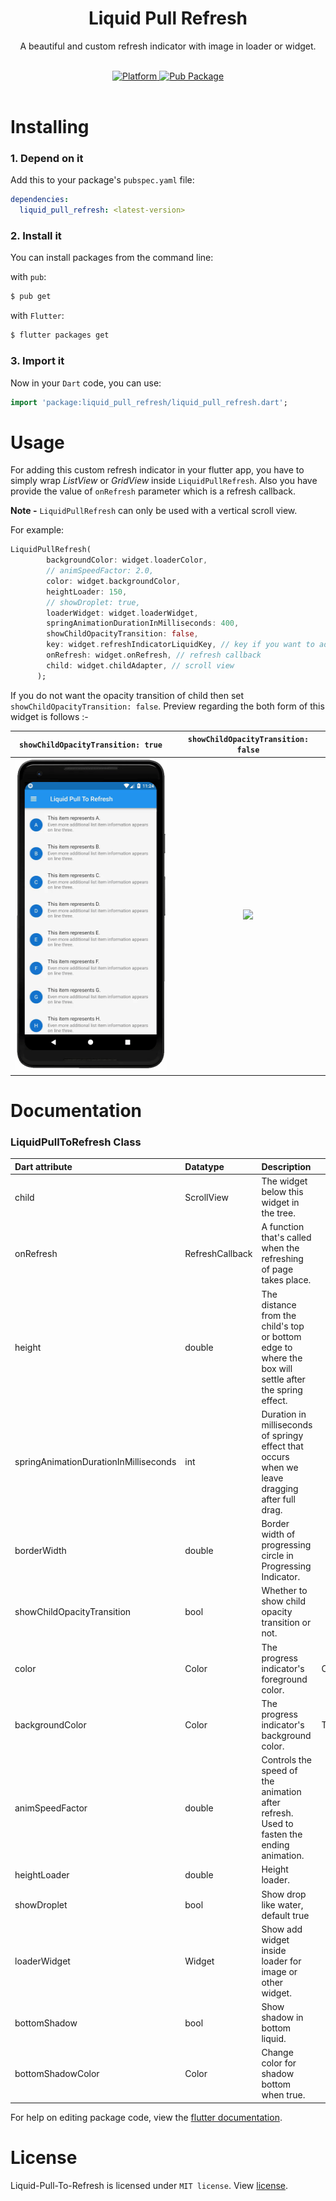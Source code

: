 # <div align="center">Liquid Pull Refresh</div>
<div align="center"><p>A beautiful and custom refresh indicator with image in loader or widget.</p></div><br>

<div align="center">
	<a href="https://flutter.io">
    <img src="https://img.shields.io/badge/Platform-Flutter-yellow.svg"
      alt="Platform" />
  </a>
  	<a href="https://pub.dartlang.org/packages/liquid_pull_refresh">
    <img src="https://img.shields.io/pub/v/liquid_pull_refresh.svg"
      alt="Pub Package" />
  </a>
<!--   </a>
  	<a href="https://pub.dartlang.org/packages/liquid_pull_refresh">
    <img src="https://mrhafid.my.id/theme/mrhafidPC/img/ic_logo.png"
      alt="My Profolio" />
  </a> -->
  
</div><br>

# Installing

### 1. Depend on it
Add this to your package's `pubspec.yaml` file:

```yaml
dependencies:
  liquid_pull_refresh: <latest-version>
```

### 2. Install it

You can install packages from the command line:

with `pub`:

```css
$ pub get
```

with `Flutter`:

```css
$ flutter packages get
```

### 3. Import it

Now in your `Dart` code, you can use: 

```dart
import 'package:liquid_pull_refresh/liquid_pull_refresh.dart';
```


# Usage

For adding this custom refresh indicator in your flutter app, you have to simply wrap *ListView*  or *GridView* inside `LiquidPullRefresh`. Also you have provide the value of `onRefresh` parameter which is a refresh callback. 

**Note -** `LiquidPullRefresh` can only be used with a vertical scroll view.

For example:

```dart
LiquidPullRefresh(
        backgroundColor: widget.loaderColor,
        // animSpeedFactor: 2.0,
        color: widget.backgroundColor,
        heightLoader: 150,
        // showDroplet: true,
        loaderWidget: widget.loaderWidget,
        springAnimationDurationInMilliseconds: 400,
        showChildOpacityTransition: false,
        key: widget.refreshIndicatorLiquidKey, // key if you want to add
        onRefresh: widget.onRefresh, // refresh callback
        child: widget.childAdapter, // scroll view
      );
```

If you do not want the opacity transition of child then set `showChildOpacityTransition: false`.  Preview regarding the both form of this widget is follows :-
<div align="center">
<table>
<thead>
<tr>
<th style="text-align:center"><code>showChildOpacityTransition: true</code></th>
<th style="text-align:center"><code>showChildOpacityTransition: false</code></th>
</tr>
</thead>
<tbody>
<tr>
<td style="text-align:center"><img src="https://github.com/aagarwal1012/Liquid-Pull-To-Refresh/blob/master/display/liquid.gif?raw=true" height = "500px"/></td>
<td style="text-align:center"><img src="https://github.com/aagarwal1012/Liquid-Pull-To-Refresh/blob/master/display/liquid_false.gif?raw=true" height = "500px"/></td>
</tr>
</tbody>
</table>
</div>

# Documentation

### LiquidPullToRefresh Class

| Dart attribute                        | Datatype        | Description                                                                                            |     Default Value     |
| :------------------------------------ | :-------------- | :----------------------------------------------------------------------------------------------------- | :-------------------: |
| child                                 | ScrollView      | The widget below this widget in the tree.                                                              |       @required       |
| onRefresh                             | RefreshCallback | A function that's called when the refreshing of page takes place.                                      |       @required       |
| height                                | double          | The distance from the child's top or bottom edge to where the box will settle after the spring effect. |         100.0         |
| springAnimationDurationInMilliseconds | int             | Duration in milliseconds of springy effect that occurs when we leave dragging after full drag.         |         1000          |
| borderWidth                           | double          | Border width of progressing circle in Progressing Indicator.                                           |          2.0          |
| showChildOpacityTransition            | bool            | Whether to show child opacity transition or not.                                                       |         true          |
| color                                 | Color           | The progress indicator's foreground color.                                                             | ColorScheme.secondary |
| backgroundColor                       | Color           | The progress indicator's background color.                                                             | ThemeData.canvasColor |
| animSpeedFactor                       | double          | Controls the speed of the animation after refresh. Used to fasten the ending animation.                |          1.0          |
| heightLoader                          | double          | Height loader.                                                                                         |          100.0        |
| showDroplet                           | bool            | Show drop like water, default true                                                                     |          true         |
| loaderWidget                          | Widget          | Show add widget inside loader for image or other widget.                                               |       Container()     |
| bottomShadow                          | bool            | Show shadow in bottom liquid.                                                                          |          false        |
| bottomShadowColor                     | Color           | Change color for shadow bottom when true.                                                              | grey.withOpacity(0.2) |

For help on editing package code, view the [flutter documentation](https://flutter.io/developing-packages/).

# License
Liquid-Pull-To-Refresh is licensed under `MIT license`. View [license](https://go.mrhafid.my.id/liquidpullrefresh).
